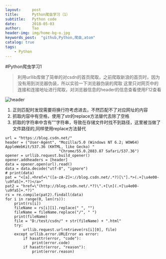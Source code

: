```yaml
---
layout:     post
title:      Python爬虫学习（1）
subtitle:   Python code
date:       2018-05-03
author:     Tao
header-img: img/home-bg-o.jpg
keywords_post:  "github,Python,爬虫,atom"
catalog: true
tags:
    - Python
---
```

#Python爬虫学习1
>利用urllib库做了简单的对csdn的首页爬取，之前爬取新浪的首页时，因为没有用到浏览器伪装，所以实验一下浏览器伪装的爬取
>这里只对网页中的连接和连接地址进行爬取，对浏览器信息的header的信息查看使用F12查看

![header](https://github.com/iteh3712198/iteh3712198.github.io/blob/master/img/2018.5/csdnPython01.png)
1. 正则匹配时发现需要将换行符考虑进去，不然匹配不了对应网址的内容
2. 抓取内容中有空格，使用了str的replace方法替代去除了空格
3. 抓取的字符串中含有"\"字符串，导致在存储文件时找不到路径，这里被当做了文件路径的,同样使用replace方法替代
```
url = "https://blog.csdn.net/"
header = ("User-Agent", "Mozilla/5.0 (Windows NT 6.2; WOW64) AppleWebKit/537.36 (KHTML, like Gecko) "
                        "Chrome/55.0.2883.87 Safari/537.36")
opener = urllib.request.build_opener()
opener.addheaders = [header]
data = opener.open(url).read()
data = data.decode("utf-8", "ignore")
# print(data)
pat = "<[a].+href=\"([a-zA-Z]+://blog.csdn.net/.*?)[\"].*>(.+[\u4e00-\u9fa5]+.*?)</a>"
pat2 = "href=\"(http://blog.csdn.net/.*?)\".+[\n](.+[\u4e00-\u9fa5]+.*?)"
rs = re.compile(pat2).findall(data)
for i in range(0, len(rs)):
    print(rs[i])
    fileName = rs[i][1].replace(" ", "")
    fileName = fileName.replace("/", " ")
    print(fileName)
    file = "D:/test/csdn/" + str(fileName) + ".html"
    try:
        urllib.request.urlretrieve(rs[i][0], file)
    except urllib.error.URLError as error:
        if hasattr(error, "code"):
            print(error.code)
        if hasattr(error, "reason"):
            print(error.reason)
```

